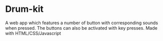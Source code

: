 # Drum-kit
A web app which features a number of button with corresponding sounds when pressed. The buttons can also be activated with key presses.
Made with HTML/CSS/Javascript
